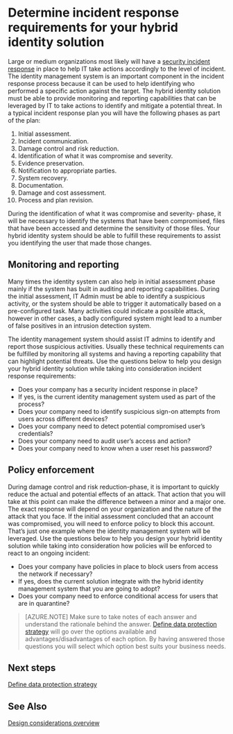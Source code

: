 
<properties
    pageTitle="Azure Active Directory hybrid identity design considerations - determine incident rResponse requirements | Microsoft Azure Requirements "
    description="Determine monitoring and reporting capabilities for the hybrid identity solution that can be leveraged by IT to take actions to identify and mitigate a potential threats"
    documentationCenter=""
    services="active-directory"
    authors="billmath"
    manager="femila"
    editor=""/>

<tags
    ms.service="active-directory"
    ms.devlang="na"
    ms.topic="article"
    ms.tgt_pltfrm="na"
    ms.workload="identity" 
    ms.date="08/08/2016"
    ms.author="billmath"/>

# <a name="determine-incident-response-requirements-for-your-hybrid-identity-solution"></a>Determine incident response requirements for your hybrid identity solution

Large or medium organizations most likely will have a [security incident response](https://technet.microsoft.com/library/cc700825.aspx) in place to help IT take actions accordingly to the level of incident. The identity management system is an important component in the incident response process because it can be used to help identifying who performed a specific action against the target. The hybrid identity solution must be able to provide monitoring and reporting capabilities that can be leveraged by IT to take actions to identify and mitigate a potential threat. In a typical incident response plan you will have the following phases as part of the plan:

1.  Initial assessment.
2.  Incident communication.
3.  Damage control and risk reduction.
4.  Identification of what it was compromise and severity.
5.  Evidence preservation.
6.  Notification to appropriate parties.
7.  System recovery.
8.  Documentation.
9.  Damage and cost assessment.
10. Process and plan revision.

During the identification of what it was compromise and severity- phase, it will be necessary to identify the systems that have been compromised, files that have been accessed and determine the sensitivity of those files. Your hybrid identity system should be able to fulfill these requirements to assist you identifying the user that made those changes. 

## <a name="monitoring-and-reporting"></a>Monitoring and reporting
Many times the identity system can also help in initial assessment phase mainly if the system has built in auditing and reporting capabilities. During the initial assessment, IT Admin must be able to identify a suspicious activity, or the system should be able to trigger it automatically based on a pre-configured task. Many activities could indicate a possible attack, however in other cases, a badly configured system might lead to a number of false positives in an intrusion detection system. 

The identity management system should assist IT admins to identify and report those suspicious activities. Usually these technical requirements can be fulfilled by monitoring all systems and having a reporting capability that can highlight potential threats. Use the questions below to help you design your hybrid identity solution while taking into consideration incident response requirements:

- Does your company has a security incident response in place?
 - If yes, is the current identity management system used as part of the process?
- Does your company need to identify suspicious sign-on attempts from users across different devices?
- Does your company need to detect potential compromised user’s credentials?
- Does your company need to audit user’s access and action?
- Does your company need to know when a user reset his password?

## <a name="policy-enforcement"></a>Policy enforcement

During damage control and risk reduction-phase, it is important to quickly reduce the actual and potential effects of an attack. That action that you will take at this point can make the difference between a minor and a major one. The exact response will depend on your organization and the nature of the attack that you face. If the initial assessment concluded that an account was compromised, you will need to enforce policy to block this account. That’s just one example where the identity management system will be leveraged. Use the questions below to help you design your hybrid identity solution while taking into consideration how policies will be enforced to react to an ongoing incident:

- Does your company have policies in place to block users from access the network if necessary?
 - If yes, does the current solution integrate with the hybrid identity management system that you are going to adopt?
- Does your company need to enforce conditional access for users that are in quarantine? 
 
>[AZURE.NOTE]
Make sure to take notes of each answer and understand the rationale behind the answer. [Define data protection strategy](active-directory-hybrid-identity-design-considerations-data-protection-strategy.md) will go over the options available and advantages/disadvantages of each option.  By having answered those questions you will select which option best suits your business needs.

## <a name="next-steps"></a>Next steps
[Define data protection strategy](active-directory-hybrid-identity-design-considerations-data-protection-strategy.md)

## <a name="see-also"></a>See Also
[Design considerations overview](active-directory-hybrid-identity-design-considerations-overview.md)
